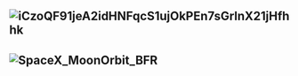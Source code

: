 ![iCzoQF91jeA2idHNFqcS1ujOkPEn7sGrlnX21jHfhhk](https://weforum-assets-production.s3-eu-west-1.amazonaws.com/editor/iCzoQF91jeA2idHNFqcS1ujOkPEn7sGrlnX21jHfhhk.JPG)
-----------
![SpaceX_MoonOrbit_BFR](https://www.spacex.com/sites/all/themes/spacex2012/images/mars/SpaceX_MoonOrbit_BFR.png)
-----------
